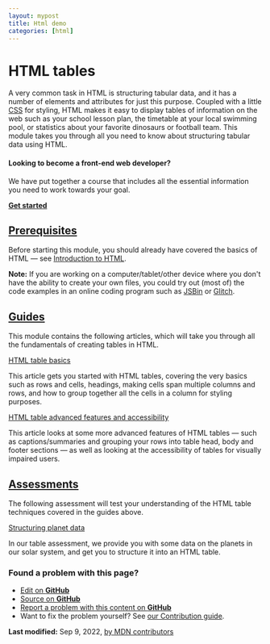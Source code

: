 ```yaml
---
layout: mypost
title: Html demo
categories: [html]
---
```


HTML tables
===========

A very common task in HTML is structuring tabular data, and it has a number of elements and attributes for just this purpose. Coupled with a little [CSS](/en-US/docs/Learn/CSS) for styling, HTML makes it easy to display tables of information on the web such as your school lesson plan, the timetable at your local swimming pool, or statistics about your favorite dinosaurs or football team. This module takes you through all you need to know about structuring tabular data using HTML.

#### Looking to become a front-end web developer?

We have put together a course that includes all the essential information you need to work towards your goal.

[**Get started**](/en-US/docs/Learn/Front-end_web_developer)

[Prerequisites](#prerequisites)
-------------------------------

Before starting this module, you should already have covered the basics of HTML — see [Introduction to HTML](/en-US/docs/Learn/HTML/Introduction_to_HTML).

**Note:** If you are working on a computer/tablet/other device where you don't have the ability to create your own files, you could try out (most of) the code examples in an online coding program such as [JSBin](https://jsbin.com/) or [Glitch](https://glitch.com/).

[Guides](#guides)
-----------------

This module contains the following articles, which will take you through all the fundamentals of creating tables in HTML.

[HTML table basics](/en-US/docs/Learn/HTML/Tables/Basics)

This article gets you started with HTML tables, covering the very basics such as rows and cells, headings, making cells span multiple columns and rows, and how to group together all the cells in a column for styling purposes.

[HTML table advanced features and accessibility](/en-US/docs/Learn/HTML/Tables/Advanced)

This article looks at some more advanced features of HTML tables — such as captions/summaries and grouping your rows into table head, body and footer sections — as well as looking at the accessibility of tables for visually impaired users.

[Assessments](#assessments)
---------------------------

The following assessment will test your understanding of the HTML table techniques covered in the guides above.

[Structuring planet data](/en-US/docs/Learn/HTML/Tables/Structuring_planet_data)

In our table assessment, we provide you with some data on the planets in our solar system, and get you to structure it into an HTML table.

### Found a problem with this page?

*   [Edit on **GitHub**](https://github.com/mdn/content/edit/main/files/en-us/learn/html/tables/index.md "You're going to need to sign in to GitHub first (Opens in a new tab)")
*   [Source on **GitHub**](https://github.com/mdn/content/blob/main/files/en-us/learn/html/tables/index.md?plain=1 "Folder: en-us/learn/html/tables (Opens in a new tab)")
*   [Report a problem with this content on **GitHub**](https://github.com/mdn/content/issues/new?template=page-report.yml&mdn-url=https%3A%2F%2Fdeveloper.mozilla.org%2Fen-US%2Fdocs%2FLearn%2FHTML%2FTables&metadata=%3C%21--+Do+not+make+changes+below+this+line+--%3E%0A%3Cdetails%3E%0A%3Csummary%3EPage+report+details%3C%2Fsummary%3E%0A%0A*+Folder%3A+%60en-us%2Flearn%2Fhtml%2Ftables%60%0A*+MDN+URL%3A+https%3A%2F%2Fdeveloper.mozilla.org%2Fen-US%2Fdocs%2FLearn%2FHTML%2FTables%0A*+GitHub+URL%3A+https%3A%2F%2Fgithub.com%2Fmdn%2Fcontent%2Fblob%2Fmain%2Ffiles%2Fen-us%2Flearn%2Fhtml%2Ftables%2Findex.md%0A*+Last+commit%3A+https%3A%2F%2Fgithub.com%2Fmdn%2Fcontent%2Fcommit%2F904cdf09c7e328b7a15a6a4db6bc6bd31f969cce%0A*+Document+last+modified%3A+2022-09-09T05%3A00%3A53.000Z%0A%0A%3C%2Fdetails%3E "This will take you to GitHub to file a new issue")
*   Want to fix the problem yourself? See [our Contribution guide](https://github.com/mdn/content/blob/main/README.md).

**Last modified:** Sep 9, 2022, [by MDN contributors](/en-US/docs/Learn/HTML/Tables/contributors.txt)
